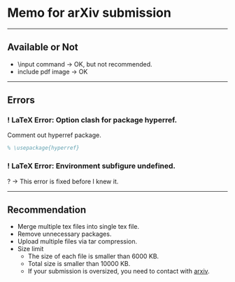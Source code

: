 # Memo for arXiv submission
---
## Available or Not
- \input command -> OK, but not recommended.
- include pdf image -> OK

---
## Errors
### ! LaTeX Error: Option clash for package hyperref.
Comment out hyperref package.
```tex
% \usepackage{hyperref}
```

### ! LaTeX Error: Environment subfigure undefined.
? -> This error is fixed before I knew it.

---
## Recommendation
- Merge multiple tex files into single tex file.
- Remove unnecessary packages.
- Upload multiple files via tar compression.
- Size limit
	- The size of each file is smaller than 6000 KB.
	- Total size is smaller than 10000 KB.
	- If your submission is oversized, you need to contact with [arxiv](https://arxiv.org/help/sizes).
